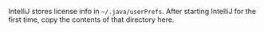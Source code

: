 IntelliJ stores license info in `~/.java/userPrefs`.
After starting IntelliJ for the first time, copy the contents of that directory here.
